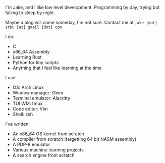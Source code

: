 I'm Jake, and I like low level development. Programming by day, trying but failing to sleep by night.

Maybe a blog will come someday, I'm not sure. Contact me at `jake [dot] stbu [at] gmail [dot] com`

I do:

- C
- x86_64 Assembly
- Learning Rust
- Python for tiny scripts
- Anything that I feel like learning at the time

I use:

- OS: Arch Linux
- Window manager: i3wm
- Terminal emulator: Alacritty
- TUI WM: tmux
- Code editor: Vim
- Shell: zsh

I've written:

- An x86_64 OS kernel from scratch
- A compiler from scratch (targetting 64 bit NASM assembly)
- A PDP-8 emulator
- Various machine learning projects
- A search engine from scratch

